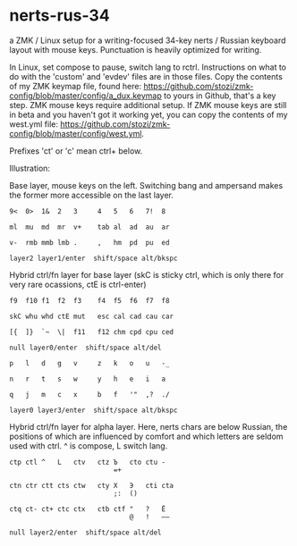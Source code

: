 # nerts-rus-34
a ZMK / Linux setup for a writing-focused 34-key nerts / Russian keyboard layout with mouse keys. Punctuation is heavily optimized for writing.

In Linux, set compose to pause, switch lang to rctrl.
Instructions on what to do with the 'custom' and 'evdev' files are in those files. Copy the contents of my ZMK keymap file, found here: https://github.com/stozi/zmk-config/blob/master/config/a_dux.keymap to yours in Github, that's a key step. ZMK mouse keys require additional setup. If ZMK mouse keys are still in beta and you haven't got it working yet, you can copy the contents of my west.yml file: https://github.com/stozi/zmk-config/blob/master/config/west.yml.


Prefixes 'ct' or 'c' mean ctrl+ below.

Illustration:

Base layer, mouse keys on the left. Switching bang and ampersand makes the former more accessible on the last layer. 

```
9<  0>  1&  2   3     4   5   6   7!  8

ml  mu  md  mr  v+    tab al  ad  au  ar

v-  rmb mmb lmb .     ,   hm  pd  pu  ed

layer2 layer1/enter  shift/space alt/bkspc   
```               

Hybrid ctrl/fn layer for base layer (skC is sticky ctrl, which is only there for very rare ocassions, ctE is ctrl-enter)

```
f9  f10 f1  f2  f3    f4  f5  f6  f7  f8

skC whu whd ctE mut   esc cal cad cau car

[{  ]}  `~  \|  f11   f12 chm cpd cpu ced

null layer0/enter  shift/space alt/del   
```

```
p   l   d   g   v     z   k   o   u   -_

n   r   t   s   w     y   h   e   i   a

q   j   m   c   x     b   f   '"  ,?  ./

layer0 layer3/enter  shift/space alt/bkspc   
```

Hybrid ctrl/fn layer for alpha layer. Here, nerts chars are below Russian, the positions of which are influenced by comfort and which letters are seldom used with ctrl. ^ is compose, L switch lang.

```
ctp ctl ^   L   ctv   ctz Ъ   cto ctu -
                          =+

ctn ctr ctt cts ctw   cty X   Э   cti cta
                          ;:  ()

ctq ct- ct+ ctc ctx   ctb ctf "   ?   Ё
                              @   !   –—

null layer2/enter  shift/space alt/del   
```
